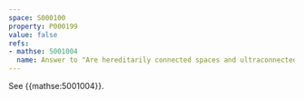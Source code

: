```yaml
---
space: S000100
property: P000199
value: false
refs:
- mathse: 5001004
  name: Answer to "Are hereditarily connected spaces and ultraconnected spaces contractible?"
---
```


See {{mathse:5001004}}.
